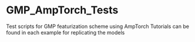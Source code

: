 # GMP_AmpTorch_Tests
Test scripts for GMP featurization scheme using  AmpTorch
Tutorials can be found in each example for replicating the models

